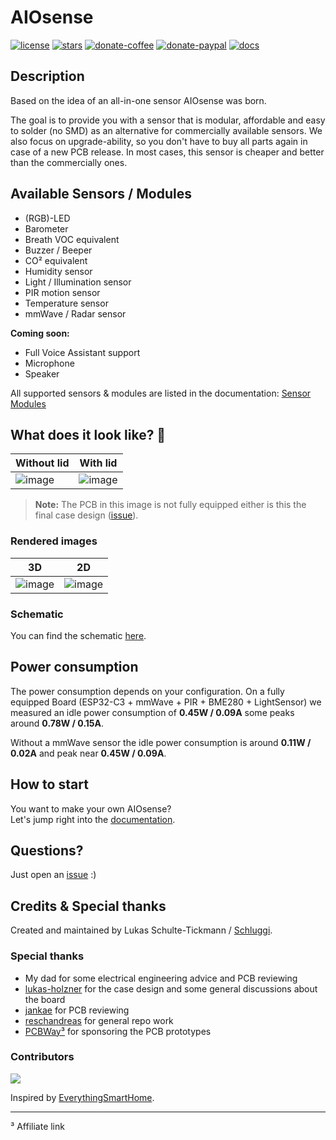 # AIOsense

[![license](https://img.shields.io/badge/license-MIT-orange.svg?style=for-the-badge&logo=appveyor)](https://github.com/Schluggi/AIOsense/blob/master/LICENSE.txt)
[![stars](https://img.shields.io/github/stars/schluggi/AIOsense?style=for-the-badge&logo=appveyor)](https://github.com/Schluggi/AIOsense/stargazers)
[![donate-coffee](https://img.shields.io/badge/donate-Buy_Me_A_Coffee-yellow.svg?style=for-the-badge&logo=appveyor)](https://www.buymeacoffee.com/schluggi)
[![donate-paypal](https://img.shields.io/badge/donate-PayPal-blue.svg?style=for-the-badge&logo=appveyor)](https://www.paypal.com/donate/?hosted_button_id=KPG2MY37LCC24)
[![docs](https://img.shields.io/badge/Docs-READ_The_Docs-lightblue.svg?style=for-the-badge&logo=appveyor)](https://aiosense.readthedocs.io/en/latest/)

## Description
Based on the idea of an all-in-one sensor AIOsense was born.

The goal is to provide you with a sensor that is modular, affordable and
easy to solder (no SMD) as an alternative for commercially available sensors. We
also focus on upgrade-ability, so you don't have to buy all parts again in case
of a new PCB release. In most cases, this sensor is cheaper and better than the
commercially ones. 

## Available Sensors / Modules

- (RGB)-LED
- Barometer
- Breath VOC equivalent
- Buzzer / Beeper
- CO² equivalent
- Humidity sensor
- Light / Illumination sensor
- PIR motion sensor
- Temperature sensor
- mmWave / Radar sensor

**Coming soon:**
- Full Voice Assistant support
- Microphone
- Speaker

All supported sensors & modules are listed in the documentation:
[Sensor Modules](https://aiosense.readthedocs.io/en/latest/sensors/)

## What does it look like? 👀

| Without lid                        | With lid                             |
|------------------------------------|--------------------------------------|
| ![image](images/aiosense_open.JPG) | ![image](images/aiosense_closed.JPG) |

> **Note:** The PCB in this image is not fully equipped either is this the final case
> design ([issue](https://github.com/Schluggi/AIOsense/issues/9)).

### Rendered images

| 3D                          | 2D                       |
|-----------------------------|--------------------------|
| ![image](images/pcb_3d.jpg) | ![image](images/pcb.jpg) |

### Schematic

You can find the schematic [here](schematic/AIOsense.pdf).

## Power consumption

The power consumption depends on your configuration. On a fully equipped Board (ESP32-C3 + mmWave + PIR + BME280 +
LightSensor) we measured an idle power consumption of **0.45W / 0.09A** some peaks around **0.78W / 0.15A**.

Without a mmWave sensor the idle power consumption is around **0.11W / 0.02A** and peak near **0.45W / 0.09A**.

## How to start

You want to make your own AIOsense?<br>
Let's jump right into the [documentation](https://aiosense.readthedocs.io/en/latest/quickstart/).

## Questions?

Just open an [issue](https://github.com/Schluggi/AIOsense/issues/new) :)

## Credits & Special thanks

Created and maintained by Lukas Schulte-Tickmann / [Schluggi](https://github.com/Schluggi).

### Special thanks
- My dad for some electrical engineering advice and PCB reviewing
- [lukas-holzner](https://github.com/lukas-holzner) for the case design and some general discussions about the board
- [jankae](https://github.com/jankae) for PCB reviewing
- [reschandreas](https://github.com/reschandreas) for general repo work
- [PCBWay³](https://pcbway.com/g/DFb536) for sponsoring the PCB prototypes

### Contributors
<a href="https://github.com/Schluggi/AIOsense/graphs/contributors">
  <img src="https://contributors-img.web.app/image?repo=schluggi/aiosense" />
</a>

<br>

Inspired by [EverythingSmartHome](https://everythingsmarthome.co.uk/).

<hr>
³ Affiliate link

